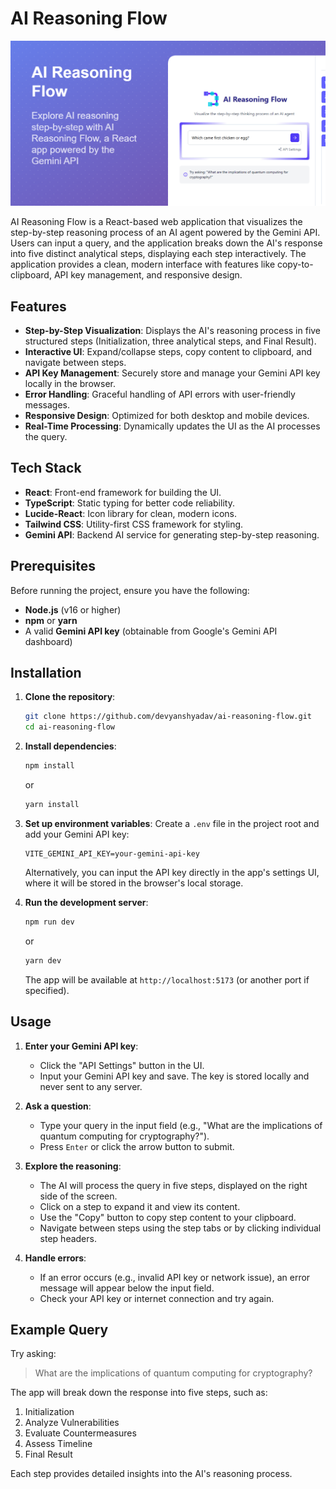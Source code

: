 # AI Reasoning Flow
![AI Reasoning Flow Banner](/public/banner.png)

AI Reasoning Flow is a React-based web application that visualizes the step-by-step reasoning process of an AI agent powered by the Gemini API. Users can input a query, and the application breaks down the AI's response into five distinct analytical steps, displaying each step interactively. The application provides a clean, modern interface with features like copy-to-clipboard, API key management, and responsive design.

## Features

- **Step-by-Step Visualization**: Displays the AI's reasoning process in five structured steps (Initialization, three analytical steps, and Final Result).
- **Interactive UI**: Expand/collapse steps, copy content to clipboard, and navigate between steps.
- **API Key Management**: Securely store and manage your Gemini API key locally in the browser.
- **Error Handling**: Graceful handling of API errors with user-friendly messages.
- **Responsive Design**: Optimized for both desktop and mobile devices.
- **Real-Time Processing**: Dynamically updates the UI as the AI processes the query.

## Tech Stack

- **React**: Front-end framework for building the UI.
- **TypeScript**: Static typing for better code reliability.
- **Lucide-React**: Icon library for clean, modern icons.
- **Tailwind CSS**: Utility-first CSS framework for styling.
- **Gemini API**: Backend AI service for generating step-by-step reasoning.

## Prerequisites

Before running the project, ensure you have the following:

- **Node.js** (v16 or higher)
- **npm** or **yarn**
- A valid **Gemini API key** (obtainable from Google's Gemini API dashboard)

## Installation

1. **Clone the repository**:
   ```bash
   git clone https://github.com/devyanshyadav/ai-reasoning-flow.git
   cd ai-reasoning-flow
   ```

2. **Install dependencies**:
   ```bash
   npm install
   ```
   or
   ```bash
   yarn install
   ```

3. **Set up environment variables**:
   Create a `.env` file in the project root and add your Gemini API key:
   ```env
   VITE_GEMINI_API_KEY=your-gemini-api-key
   ```
   Alternatively, you can input the API key directly in the app's settings UI, where it will be stored in the browser's local storage.

4. **Run the development server**:
   ```bash
   npm run dev
   ```
   or
   ```bash
   yarn dev
   ```
   The app will be available at `http://localhost:5173` (or another port if specified).

## Usage

1. **Enter your Gemini API key**:
   - Click the "API Settings" button in the UI.
   - Input your Gemini API key and save. The key is stored locally and never sent to any server.

2. **Ask a question**:
   - Type your query in the input field (e.g., "What are the implications of quantum computing for cryptography?").
   - Press `Enter` or click the arrow button to submit.

3. **Explore the reasoning**:
   - The AI will process the query in five steps, displayed on the right side of the screen.
   - Click on a step to expand it and view its content.
   - Use the "Copy" button to copy step content to your clipboard.
   - Navigate between steps using the step tabs or by clicking individual step headers.

4. **Handle errors**:
   - If an error occurs (e.g., invalid API key or network issue), an error message will appear below the input field.
   - Check your API key or internet connection and try again.

## Example Query

Try asking:
> What are the implications of quantum computing for cryptography?

The app will break down the response into five steps, such as:
1. Initialization
2. Analyze Vulnerabilities
3. Evaluate Countermeasures
4. Assess Timeline
5. Final Result

Each step provides detailed insights into the AI's reasoning process.
